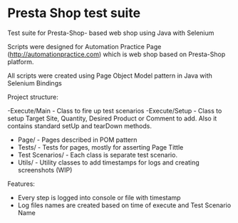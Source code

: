 # Presta Shop test suite
Test suite for Presta-Shop- based web shop using Java with Selenium

Scripts were designed for Automation Practice Page (http://automationpractice.com) which is web shop based on Presta-Shop platform. 

All scripts were created using Page Object Model pattern in Java with Selenium Bindings

Project structure:


-Execute/Main - Class to fire up test scenarios
-Execute/Setup - Class to setup Target Site, Quantity, Desired Product or Comment to add.  Also it contains standard setUp and tearDown 
       methods.
- Page/ - Pages described in POM pattern
- Tests/ - Tests for pages, mostly for asserting Page Tittle
- Test Scenarios/ - Each class is separate test scenario.
- Utils/ - Utility classes to add timestamps for logs and creating screenshots (WIP)


Features:
- Every step is logged into console or file with timestamp
- Log files names are created based on time of execute and Test Scenario Name
